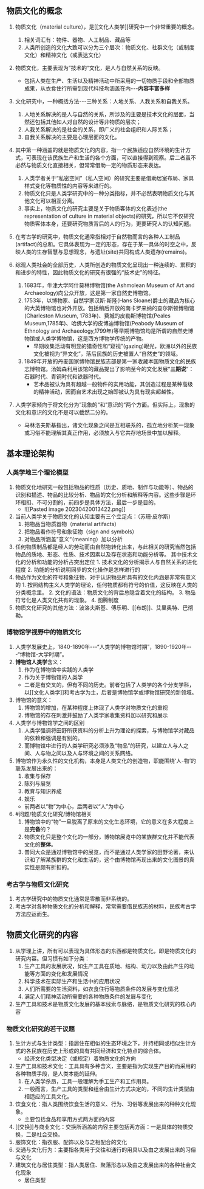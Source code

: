 ## 物质文化的概念
1. 物质文化（material culture），是[[文化人类学]]研究中一个非常重要的概念。
	1. 相关词汇有：物件、器物、人工制品、藏品等
	2. 人类所创造的文化大致可以分为三个层次：物质文化、社群文化（或制度文化）和精神文化（或表达文化）
2. 物质文化，主要表现为”技术的“文化，是人与自然关系的反映。
	- 包括人类在生产、生活以及精神活动中所采用的一切物质手段和全部物质成果，从衣食住行所需到现代科技均涵盖在内---**内容丰富多样**
3. 文化研究中，一种概括方法---三种关系：人地关系、人我关系和自我关系。
	1. 人地关系解决的是人与自然的关系，所涉及的主要是技术文化的层面，当然还包括其他如人对自然的设计等非物质的层次；
	2. 人我关系解决的是社会的关系，即广义的社会组织和人际关系；
	3. 自我关系解决的主要是心理层面的文化。
4. 其中第一种涵盖的就是物质文化的内容，指一个民族适应自然环境的生计方式，可表现在该民族生产和生活的各个方面，可以直接得到观察。后二者虽不必然与物质文化直接相关，但常常借助一定的物质形态来表达。
	1. 人类学者关于“私密空间”（私人空间）的研究主要是借助居室布局、家具样式变化等物质性的内容等来进行的。
	2. 物质文化只是人类学研究中的一种分类指标，并不必然表明物质文化与其他文化可以相互分离。
	3. 事实上，物质文化的研究主要是关于物质客体的文化表述(the representation of culture in material objects)的研究，所以它不仅研究物质客体本身，还要研究物质背后的人的行为，更要研究人的认知问题。
5. 在考古学的研究中，物质文化通常指相对于自然物而言的各种人工制品(artifact)的总和。它具体表现为一定的形态，存在于某一具体的时空之中，反映人类的生存智慧与思想观念，与遗址(site)共同构成人类遗存(remains)。
6. 综观人类社会的全部历史，人类所创造的物质文化呈现出一种连续的、累积的和进步的特性，因此物质文化的研究有很强的“技术史”的特征。
	1. 1683年，牛津大学阿什莫林博物馆(the Ashmolean Museum of Art and Archaeology)向公众开放，这是第一家自然史博物馆。
	2. 1753年，以博物家、自然学家汉斯·斯隆(Hans Sloane)爵士的藏品为核心的大英博物馆也对外开放。包括稍后开放的南卡罗来纳的查尔斯顿博物馆(Charleston Museum, 1783年)、费城的皮勒斯博物馆(Peales Museum,1785年)、哈佛大学的皮博迪博物馆(Peabody Museum of Ethnology and Archaeology,1799年)等早期博物馆均是所谓的自然史博物馆或人类学博物馆，这是西方博物学传统的产物。
		- 早期收集活动有明显的猎奇性和“窥视”(gazing)眼光，欧洲以外的民族文化被视为“异文化”，落后民族的历史被置人“自然史”的领域。
	3. 1849年开放的丹麦国家博物馆民族志部是第一家收藏本国物质文化的民族志博物馆。汤姆森利用该馆的藏品提出了影响至今的文化发展“**三期说**”：石器时代、青铜时代和铁器时代。
		- 艺术品被认为具有超越一般物件的实用功能，其创造过程是某种高级的精神活动，因而自艺术出现之始即被认为具有现实超越性。

7. 人类学家倾向于将文化分为”现象的“和”意识的“两个方面。但实际上，现象的文化和意识的文化不是可以截然二分的。
	- 马林洛夫斯基指出，诸文化现象之间是互相联系的，孤立地分析某一现象或习俗不能理解其真正作用，必须放入与它共存地场景中加以解释。
## 基本理论架构
### 人类学地三个理论模型
1. 物质文化地研究一般包括物品的性质（历史、质地、制作与功能等）、物品的识别和描述、物品的比较分析、物品的文化分析和解释等内容。这些步骤是环环相扣、不可分割的，前四步是具体方法，最后一步是目的。
	- ![[Pasted image 20230420013422.png]]
2. 当前人类学关于物质文化的认知主要有三个立足点：（苏珊·皮尔斯）
	1. 把物品当物质器物（material artifacts）
	2. 把物品看作符号和象征物（sign and symbols）
	3. 对物品所涵盖”意义“（meaning）加以分析
3. 任何物质制品都是经人的劳动而由自然物转化出来，与此相关的研究当然包括物品的质地、形态、性质、技术因素以及存在状态和功能分析等。 其中技术文化的分析和功能的分析占突出定位
		1. 技术文化的分析揭示人与自然关系的进化程度
		2. 功能的分析说明同步的文化操作是怎样进行的
4. 物品作为文化的符号和象征物，对于认识物品所具有的文化内涵是非常有意义的
		1. 按照结构主义人类学的理论，任何物质都有符号的价值，这反映在人类的分类概念里。
		2. 文化的语法：物质文化的背后总隐含着文化的结构。
		3. 物品符号化是人类文化共有的现象。
		4. 图腾制度
5. 物质文化研究的其他方法：波洛夫斯基、傅乐明、[[布朗]]、艾里奥特、巴彻勒。
### 博物馆学视野中的物质文化
1. 人类学发展史上，1840-1890年---“人类学的博物馆时期”，1890-1920年---“博物馆-大学时期”。
2. **博物馆人类学**含义：
	1. 作为在博物馆中实践的人类学
	2. 作为关于博物馆的人类学
	 - 二者是有交叉的，但有不同的历史。前者包括了人类学的各个分支学科，以[[文化人类学]]和考古学为主，后者是博物馆学或博物馆研究的新领域。
3. 博物馆的意义：
	1. 博物馆的增加，在某种程度上体现了人类学对物质文化的重视
	2. 博物馆的存在刺激并鼓励了人类学家收集资料加以研究和展示
4. 人类学与博物馆学之间的区别
	1. 人类学强调将田野所获资料的分析上升为理论的探索，与博物馆学对藏品的依赖和强调是有别的。
	2. 而博物馆中进行的人类学研究必须涉及“物品”的研究，以建立人与人之间、人与物之间以及人与环境之间的关系网络。
5. 博物馆作为永久性的文化机构，本身是人类文化的创造物，职能围绕‘人-物’的联系发展出来的：
	1. 收集与保存
	2. 陈列与展览
	3. 教育与知识养成
	4. 娱乐
	- 前两者以“物”为中心，后两者以“人”为中心
6. #问题/物质文化研究/博物馆相关 
	1. 博物馆中的“物”一旦脱离了原来的文化生态环境，它的意义在多大程度上是**完备**的？
	2. 物质文化只是整个文化的一部分，博物馆展览中的某族群文化并不能代表文化的**整体**。
	3. 普同大众是通过博物馆中的展览，而不是通过人类学家的田野论著，来认识和了解某族群的文化和生活的，这个由博物馆再现出来的文化图景的真实性是颇有折扣的。
### 考古学与物质文化研究
1. 考古学研究中的物质文化通常是零散而非系统的。
2. 考古学对各种物质文化的分析和解释，常常需要借民族志的材料，民族考古学方法应运而生。
## 物质文化研究的内容
1. 从学理上讲，所有可以表现为具体形态的东西都是物质文化，即是物质文化的研究内容。但习惯有如下分类：
	1. 生产工具的发展状况，如生产工具在质地、结构、动力以及由此产生的动能等方面的变化和发展情况
	2. 科学技术在实际生产和生活中的应用状况
	3. 人们所需要的生活资料，如衣食住行等物质条件的发展与变化情况
	4. 满足人们精神活动所需要的各种物质条件的发展与变化
2. 生产工具和技术是物质文化发展的基本线索与脉络，是物质文化研究的核心内容
### 物质文化研究的若干议题
1. 生计方式与生计类型：指居住在相似的生态环境之下，并持相同或相似生计方式的各民族在历史上形成的具有共同经济和文化特点的综合体。
	- 经济文化类型决定（或规定）着物质文化的方向
2. 生产工具和技术文化：工具具有多种含义，主要是指为实现生产目的而采用的各种物质手段，是人类本能的延伸。
	1. 在人类学杀昂，工具一般理解为手工生产和工作用具。
	2. 一般而言，生产工具的类型和组合由生计方式决定的，不同的生计类型由相适应的工具文化。
3. 饮食文化：指人类围绕饮食生活的意义、行为、习俗等发展出来的种种文化现象。
	- 主要包括食品和享用方式两方面的内容
4. [[交换]]与商业文化：交换所涵盖的内容主要包括两方面：一是具体的物质交换，二是社会交换。
5. 服饰文化：指衣服、配饰以及与之相配合的文化
6. 交通与文化行为：主要指各类用于交往和通行的用具以及由之发展出来的习俗与文化
7. 建筑文化与居住类型：指人类居住、聚落形态以及由之发展出来的各种社会文化现象
	- 居住类型

